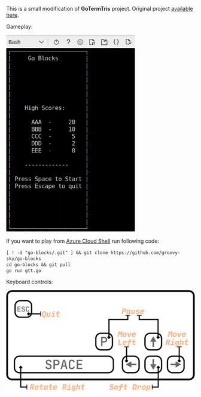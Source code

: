This is a small modification of **GoTermTris** project. Original project [available here](https://github.com/rDybing/gotermtris). 

Gameplay: 

![](gameplay.gif)

If you want to play from [Azure Cloud Shell](https://docs.microsoft.com/en-us/azure/cloud-shell/overview) run following code:
```
[ ! -d "go-blocks/.git" ] && git clone https://github.com/groovy-sky/go-blocks
cd go-blocks && git pull
go run gtt.go
```

Keyboard controls:

![](keyboard.png)
